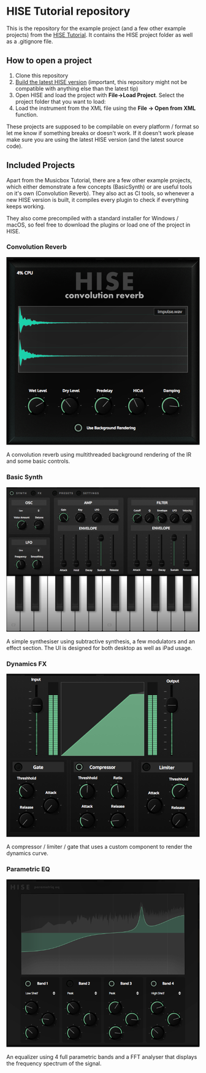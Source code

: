 # HISE Tutorial repository

This is the repository for the example project (and a few other example projects) from the [HISE Tutorial](http://hise.audio/manual/Tutorial1.php). 
It contains the HISE project folder as well as a .gitignore file.

## How to open a project

1. Clone this repository
2. [Build the latest HISE version](https://github.com/christophhart/HISE/blob/master/README.md#how-to-compile-hise) (important, this repository might not be compatible with anything else than the latest tip)
3. Open HISE and load the project with **File->Load Project**. Select the project folder that you want to load:
4. Load the instrument from the XML file using the **File -> Open from XML** function.

These projects are supposed to be compilable on every platform / format so let me know if something breaks or doesn't work. If it doesn't work please make sure you are using the latest HISE version (and the latest source code).

## Included Projects

Apart from the Musicbox Tutorial, there are a few other example projects, which either demonstrate a few concepts (BasicSynth) or are useful tools on it's own (Convolution Reverb). They also act as CI tools, so whenever a new HISE version is built, it compiles every plugin to check if everything keeps working.

They also come precompiled with a standard installer for Windows / macOS, so feel free to download the plugins or load one of the project in HISE.

### Convolution Reverb

![](./Convolution.png)

A convolution reverb using multithreaded background rendering of the IR and some basic controls.

### Basic Synth

![BasicSynth.png](./BasicSynth.png)

A simple synthesiser using subtractive synthesis, a few modulators and an effect section. The UI is designed for both desktop as well as iPad usage.

### Dynamics FX

![Dynamics.png](./Dynamics.png)

A compressor / limiter / gate that uses a custom component to render the dynamics curve.

### Parametric EQ

![EQ.png](./EQ.png)

An equalizer using 4 full parametric bands and a FFT analyser that displays the frequency spectrum of the signal.